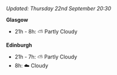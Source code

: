 *Updated: Thursday 22nd September 20:30*

**Glasgow**

* 21h - 8h: :partly_sunny: Partly Cloudy

**Edinburgh**

* 21h - 7h: :partly_sunny: Partly Cloudy
* 8h: :cloud: Cloudy
